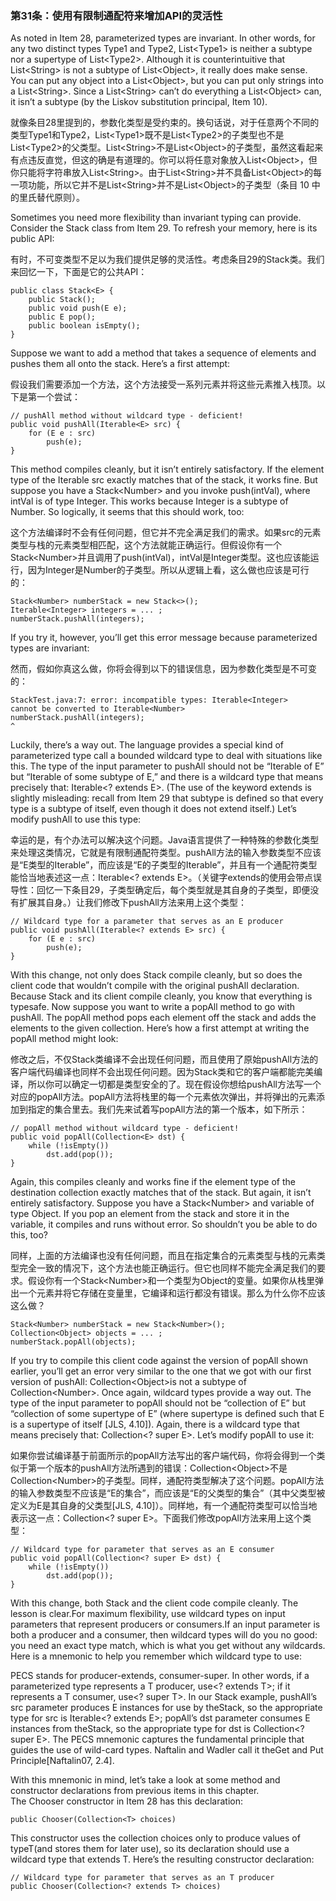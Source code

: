 ### 第31条：使用有限制通配符来增加API的灵活性

As noted in Item 28, parameterized types are invariant. In other words, for any two distinct types Type1 and Type2, List&lt;Type1&gt; is neither a subtype nor a supertype of List&lt;Type2&gt;. Although it is counterintuitive that List&lt;String&gt; is not a subtype of List&lt;Object&gt;, it really does make sense. You can put any object into a List&lt;Object&gt;, but you can put only strings into a List&lt;String&gt;. Since a List&lt;String&gt; can’t do everything a List&lt;Object&gt; can, it isn’t a subtype \(by the Liskov substitution principal, Item 10\).

就像条目28里提到的，参数化类型是受约束的。换句话说，对于任意两个不同的类型Type1和Type2，List&lt;Type1&gt;既不是List&lt;Type2&gt;的子类型也不是List&lt;Type2&gt;的父类型。List&lt;String&gt;不是List&lt;Object&gt;的子类型，虽然这看起来有点违反直觉，但这的确是有道理的。你可以将任意对象放入List&lt;Object&gt;，但你只能将字符串放入List&lt;String&gt;。由于List&lt;String&gt;并不具备List&lt;Object&gt;的每一项功能，所以它并不是List&lt;String&gt;并不是List&lt;Object&gt;的子类型（条目 10 中的里氏替代原则）。

Sometimes you need more flexibility than invariant typing can provide. Consider the Stack class from Item 29. To refresh your memory, here is its public API:

有时，不可变类型不足以为我们提供足够的灵活性。考虑条目29的Stack类。我们来回忆一下，下面是它的公共API：

```
public class Stack<E> {
    public Stack();
    public void push(E e);
    public E pop();
    public boolean isEmpty();
}
```

Suppose we want to add a method that takes a sequence of elements and pushes them all onto the stack. Here’s a first attempt:

假设我们需要添加一个方法，这个方法接受一系列元素并将这些元素推入栈顶。以下是第一个尝试：

```
// pushAll method without wildcard type - deficient!
public void pushAll(Iterable<E> src) {
    for (E e : src)
        push(e);
}
```

This method compiles cleanly, but it isn’t entirely satisfactory. If the element type of the Iterable src exactly matches that of the stack, it works fine. But suppose you have a Stack&lt;Number&gt; and you invoke push\(intVal\), where intVal is of type Integer. This works because Integer is a subtype of Number. So logically, it seems that this should work, too:

这个方法编译时不会有任何问题，但它并不完全满足我们的需求。如果src的元素类型与栈的元素类型相匹配，这个方法就能正确运行。但假设你有一个Stack&lt;Number&gt;并且调用了push\(intVal\)，intVal是Integer类型。这也应该能运行，因为Integer是Number的子类型。所以从逻辑上看，这么做也应该是可行的：

```
Stack<Number> numberStack = new Stack<>();
Iterable<Integer> integers = ... ;
numberStack.pushAll(integers);
```

If you try it, however, you’ll get this error message because parameterized types are invariant:

然而，假如你真这么做，你将会得到以下的错误信息，因为参数化类型是不可变的：

```
StackTest.java:7: error: incompatible types: Iterable<Integer>
cannot be converted to Iterable<Number>
numberStack.pushAll(integers);
^
```

Luckily, there’s a way out. The language provides a special kind of parameterized type call a bounded wildcard type to deal with situations like this. The type of the input parameter to pushAll should not be “Iterable of E” but “Iterable of some subtype of E,” and there is a wildcard type that means precisely that: Iterable&lt;? extends E&gt;. \(The use of the keyword extends is slightly misleading: recall from Item 29 that subtype is defined so that every type is a subtype of itself, even though it does not extend itself.\) Let’s modify pushAll to use this type:

幸运的是，有个办法可以解决这个问题。Java语言提供了一种特殊的参数化类型来处理这类情况，它就是有限制通配符类型。pushAll方法的输入参数类型不应该是“E类型的Iterable”，而应该是“E的子类型的Iterable”，并且有一个通配符类型能恰当地表述这一点：Iterable&lt;? extends E&gt;。（关键字extends的使用会带点误导性：回忆一下条目29，子类型确定后，每个类型就是其自身的子类型，即便没有扩展其自身。）让我们修改下pushAll方法来用上这个类型：

```
// Wildcard type for a parameter that serves as an E producer
public void pushAll(Iterable<? extends E> src) {
    for (E e : src)
        push(e);
}
```

With this change, not only does Stack compile cleanly, but so does the client code that wouldn’t compile with the original pushAll declaration. Because Stack and its client compile cleanly, you know that everything is typesafe. Now suppose you want to write a popAll method to go with pushAll. The popAll method pops each element off the stack and adds the elements to the given collection. Here’s how a first attempt at writing the popAll method might look:

修改之后，不仅Stack类编译不会出现任何问题，而且使用了原始pushAll方法的客户端代码编译也同样不会出现任何问题。因为Stack类和它的客户端都能完美编译，所以你可以确定一切都是类型安全的了。现在假设你想给pushAll方法写一个对应的popAll方法。popAll方法将栈里的每一个元素依次弹出，并将弹出的元素添加到指定的集合里去。我们先来试着写popAll方法的第一个版本，如下所示：

```
// popAll method without wildcard type - deficient!
public void popAll(Collection<E> dst) { 
    while (!isEmpty())
        dst.add(pop()); 
}
```

Again, this compiles cleanly and works fine if the element type of the destination collection exactly matches that of the stack. But again, it isn’t entirely satisfactory. Suppose you have a Stack&lt;Number&gt; and variable of type Object. If you pop an element from the stack and store it in the variable, it compiles and runs without error. So shouldn’t you be able to do this, too?

同样，上面的方法编译也没有任何问题，而且在指定集合的元素类型与栈的元素类型完全一致的情况下，这个方法也能正确运行。但它也同样不能完全满足我们的要求。假设你有一个Stack&lt;Number&gt;和一个类型为Object的变量。如果你从栈里弹出一个元素并将它存储在变量里，它编译和运行都没有错误。那么为什么你不应该这么做？

```
Stack<Number> numberStack = new Stack<Number>(); 
Collection<Object> objects = ... ; 
numberStack.popAll(objects);
```

If you try to compile this client code against the version of popAll shown earlier, you’ll get an error very similar to the one that we got with our first version of pushAll: Collection&lt;Object&gt;is not a subtype of Collection&lt;Number&gt;. Once again, wildcard types provide a way out. The type of the input parameter to popAll should not be “collection of E” but “collection of some supertype of E” \(where supertype is defined such that E is a supertype of itself \[JLS, 4.10\]\). Again, there is a wildcard type that means precisely that: Collection&lt;? super E&gt;. Let’s modify popAll to use it:

如果你尝试编译基于前面所示的popAll方法写出的客户端代码，你将会得到一个类似于第一个版本的pushAll方法所遇到的错误：Collection&lt;Object&gt;不是Collection&lt;Number&gt;的子类型。同样，通配符类型解决了这个问题。popAll方法的输入参数类型不应该是“E的集合”，而应该是“E的父类型的集合”（其中父类型被定义为E是其自身的父类型\[JLS, 4.10\]）。同样地，有一个通配符类型可以恰当地表示这一点：Collection&lt;? super E&gt;。下面我们修改popAll方法来用上这个类型：

```
// Wildcard type for parameter that serves as an E consumer
public void popAll(Collection<? super E> dst) {
    while (!isEmpty())
        dst.add(pop()); 
}
```

With this change, both Stack and the client code compile cleanly. The lesson is clear.For maximum flexibility, use wildcard types on input parameters that represent producers or consumers.If an input parameter is both a producer and a consumer, then wildcard types will do you no good: you need an exact type match, which is what you get without any wildcards. Here is a mnemonic to help you remember which wildcard type to use:

PECS stands for producer-extends, consumer-super. In other words, if a parameterized type represents a T producer, use&lt;? extends T&gt;; if it represents a T consumer, use&lt;? super T&gt;. In our Stack example, pushAll’s src parameter produces E instances for use by theStack, so the appropriate type for src is Iterable&lt;? extends E&gt;; popAll’s dst parameter consumes E instances from theStack, so the appropriate type for dst is Collection&lt;? super E&gt;. The PECS mnemonic captures the fundamental principle that guides the use of wild-card types. Naftalin and Wadler call it theGet and Put Principle\[Naftalin07, 2.4\].

With this mnemonic in mind, let’s take a look at some method and constructor declarations from previous items in this chapter.  
The Chooser constructor in Item 28 has this declaration:

```
public Chooser(Collection<T> choices)
```

This constructor uses the collection choices only to produce values of typeT\(and stores them for later use\), so its declaration should use a wildcard type that extends T. Here’s the resulting constructor declaration:

```
// Wildcard type for parameter that serves as an T producer
public Chooser(Collection<? extends T> choices)
```



